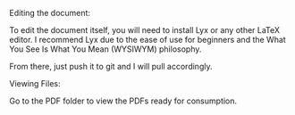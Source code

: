 Editing the document:

To edit the document itself, you will need to install Lyx or any other LaTeX
editor.  I recommend Lyx due to the ease of use for beginners and the What You
See Is What You Mean (WYSIWYM) philosophy.

From there, just push it to git and I will pull accordingly.

Viewing Files:

Go to the PDF folder to view the PDFs ready for consumption.
